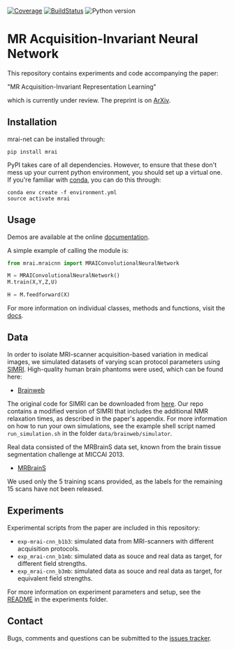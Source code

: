 [![Coverage](https://scrutinizer-ci.com/g/wmkouw/mrai-net/badges/coverage.png?b=master)](https://scrutinizer-ci.com/g/wmkouw/mrai-net/statistics/)
[![BuildStatus](https://travis-ci.org/wmkouw/mrai-net.svg?branch=master)](https://travis-ci.org/wmkouw/mrai-net)
![Python version](https://img.shields.io/badge/python-3.5%2C%203.6-blue.svg)

# MR Acquisition-Invariant Neural Network

This repository contains experiments and code accompanying the paper:

"MR Acquisition-Invariant Representation Learning"

which is currently under review. The preprint is on [ArXiv](https://arxiv.org/abs/1709.07944).

## Installation

mrai-net can be installed through:
```shell
pip install mrai
```

PyPI takes care of all dependencies. However, to ensure that these don't mess up your current python environment, you should set up a virtual one. If you're familiar with [conda](https://conda.io/docs/), you can do this through:
```
conda env create -f environment.yml
source activate mrai
```

## Usage

Demos are available at the online [documentation](https://mrai-net.readthedocs.io/en/latest/).

A simple example of calling the module is:
```python
from mrai.mraicnn import MRAIConvolutionalNeuralNetwork

M = MRAIConvolutionalNeuralNetwork()
M.train(X,Y,Z,U)

H = M.feedforward(X)
```

For more information on individual classes, methods and functions, visit the [docs](https://mrai-net.readthedocs.io/en/latest/).

## Data

In order to isolate MRI-scanner acquisition-based variation in medical images, we simulated datasets of varying scan protocol parameters using [SIMRI](https://www.ncbi.nlm.nih.gov/pubmed/15705518). High-quality human brain phantoms were used, which can be found here:
- [Brainweb](http://brainweb.bic.mni.mcgill.ca/)


The original code for SIMRI can be downloaded from [here](https://sourceforge.net/projects/simri/). Our repo contains a modified version of SIMRI that includes the additional NMR relaxation times, as described in the paper's appendix. For more information on how to run your own simulations, see the example shell script named `run_simulation.sh` in the folder `data/brainweb/simulator`.

Real data consisted of the MRBrainS data set, known from the brain tissue segmentation challenge at MICCAI 2013.
- [MRBrainS](http://mrbrains13.isi.uu.nl/)

We used only the 5 training scans provided, as the labels for the remaining 15 scans have not been released.

## Experiments

Experimental scripts from the paper are included in this repository:
- `exp-mrai-cnn_b1b3`: simulated data from MRI-scanners with different acquisition protocols.
- `exp_mrai-cnn_b1mb`: simulated data as souce and real data as target, for different field strengths.
- `exp_mrai-cnn_b3mb`: simulated data as souce and real data as target, for equivalent field strengths.

For more information on experiment parameters and setup, see the [README](https://github.com/wmkouw/mrai-net/tree/master/experiments) in the experiments folder.

## Contact
Bugs, comments and questions can be submitted to the [issues tracker](https://github.com/wmkouw/mrai-net/issues).
